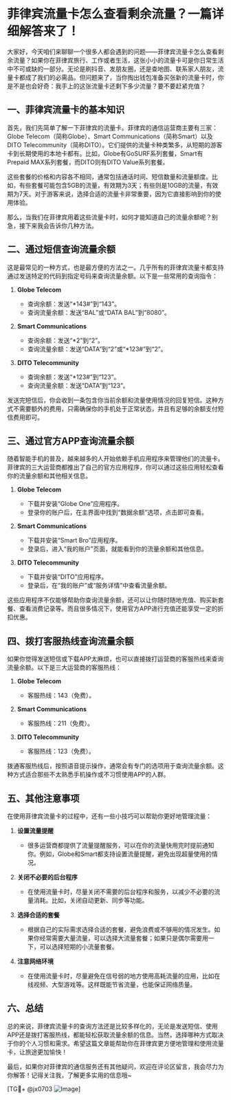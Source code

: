 # 菲律宾流量卡怎么查看剩余流量？一篇详细解答来了！

大家好，今天咱们来聊聊一个很多人都会遇到的问题——菲律宾流量卡怎么查看剩余流量？如果你在菲律宾旅行、工作或者生活，这张小小的流量卡可是你日常生活中不可或缺的一部分。无论是刷抖音、发朋友圈，还是查地图、联系家人朋友，流量卡都成了我们的必需品。但问题来了，当你掏出钱包准备买张新的流量卡时，你是不是也会好奇：我手上的这张流量卡还剩下多少流量？要不要赶紧充值？

## 一、菲律宾流量卡的基本知识

首先，我们先简单了解一下菲律宾的流量卡。菲律宾的通信运营商主要有三家：Globe Telecom（简称Globe）、Smart Communications（简称Smart）以及DITO Telecommunity（简称DITO）。它们提供的流量卡种类繁多，从短期的游客卡到长期使用的本地卡都有。比如，Globe有GoSURF系列套餐，Smart有Prepaid MAX系列套餐，而DITO则有DITO Value系列套餐。

这些套餐的价格和内容各不相同，通常包括通话时间、短信数量和流量额度。比如，有些套餐可能包含5GB的流量，有效期为3天；有些则是10GB的流量，有效期为7天。对于游客来说，选择合适的流量卡非常重要，因为它直接影响到你的使用体验。

那么，当我们在菲律宾用着这些流量卡时，如何才能知道自己的流量余额呢？别急，接下来我会告诉你几种方法。

## 二、通过短信查询流量余额

这是最常见的一种方式，也是最方便的方法之一。几乎所有的菲律宾流量卡都支持通过发送特定的代码到指定号码来查询流量余额。以下是一些常用的查询指令：

1. **Globe Telecom**  
   - 查询余额：发送“*143#”到“143”。  
   - 查询流量余额：发送“BAL”或“DATA BAL”到“8080”。

2. **Smart Communications**  
   - 查询余额：发送“*2”到“2”。  
   - 查询流量余额：发送“DATA”到“2”或“*123#”到“2”。

3. **DITO Telecommunity**  
   - 查询余额：发送“*123#”到“123”。  
   - 查询流量余额：发送“DATA”到“123”。

发送完短信后，你会收到一条包含你当前余额和流量使用情况的回复短信。这种方式不需要额外的费用，只需确保你的手机处于正常状态，并且有足够的余额支付短信费用即可。

## 三、通过官方APP查询流量余额

随着智能手机的普及，越来越多的人开始依赖手机应用程序来管理他们的流量卡。菲律宾的三大运营商都推出了自己的官方应用程序，你可以通过这些应用轻松查看你的流量余额和其他相关信息。

1. **Globe Telecom**  
   - 下载并安装“Globe One”应用程序。  
   - 登录你的账户后，在主界面中找到“数据余额”选项，点击即可查看。

2. **Smart Communications**  
   - 下载并安装“Smart Bro”应用程序。  
   - 登录后，进入“我的账户”页面，就能看到你的流量余额和其他信息。

3. **DITO Telecommunity**  
   - 下载并安装“DITO”应用程序。  
   - 登录后，在“我的账户”或“服务详情”中查看流量余额。

这些应用程序不仅能够帮助你查询流量余额，还可以让你随时随地充值、购买新套餐、查看消费记录等。而且很多情况下，使用官方APP进行充值还能享受一定的折扣优惠。

## 四、拨打客服热线查询流量余额

如果你觉得发送短信或下载APP太麻烦，也可以直接拨打运营商的客服热线来查询流量余额。以下是三大运营商的客服热线：

1. **Globe Telecom**  
   - 客服热线：143（免费）。  

2. **Smart Communications**  
   - 客服热线：211（免费）。  

3. **DITO Telecommunity**  
   - 客服热线：123（免费）。  

拨通客服热线后，按照语音提示操作，通常会有专门的选项用于查询流量余额。这种方式适合那些不太熟悉手机操作或不习惯使用APP的人群。

## 五、其他注意事项

在使用菲律宾流量卡的过程中，还有一些小技巧可以帮助你更好地管理流量：

1. **设置流量提醒**  
   - 很多运营商都提供了流量提醒服务，可以在你的流量快用完时提前通知你。例如，Globe和Smart都支持设置流量提醒，避免出现超量使用的情况。

2. **关闭不必要的后台程序**  
   - 在使用流量卡时，尽量关闭不需要的后台程序和服务，以减少不必要的流量消耗。比如，关闭自动更新、同步等功能。

3. **选择合适的套餐**  
   - 根据自己的实际需求选择合适的套餐，避免浪费或不够用的情况发生。如果你经常需要大量流量，可以选择大流量套餐；如果只是偶尔需要用一下，可以选择短期的小流量套餐。

4. **注意网络环境**  
   - 在使用流量卡时，尽量避免在信号弱的地方使用高耗流量的应用，比如在线视频、大型游戏等。这样既能节省流量，也能保证网络质量。

## 六、总结

总的来说，菲律宾流量卡的查询方法还是比较多样化的，无论是发送短信、使用APP还是拨打客服热线，都能轻松获取流量余额的信息。当然，选择哪种方式取决于你的个人习惯和需求。希望这篇文章能帮助你在菲律宾更方便地管理和使用流量卡，让旅途更加愉快！

最后，如果你对菲律宾的通信服务还有其他疑问，欢迎在评论区留言，我会尽力为你解答！记得关注我，了解更多实用的信息哦~

[TG💪+ @jx0703 ![Image](https://github.com/user-attachments/assets/dbca1d08-cadb-493c-b0ec-ad6f7a83f270)]